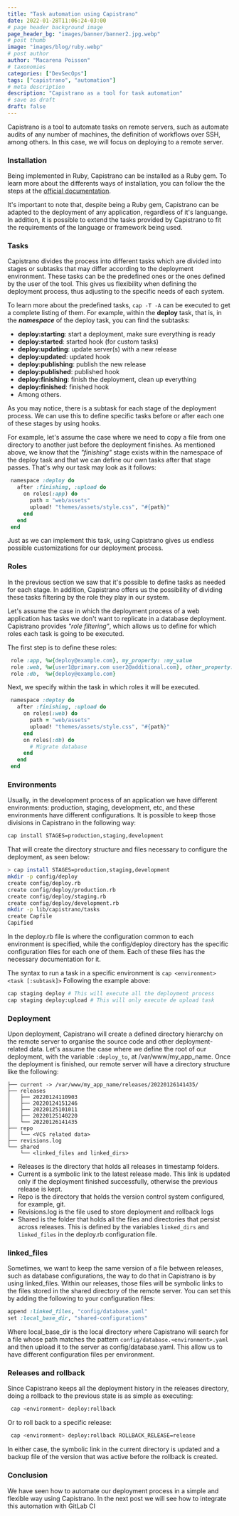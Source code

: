 ```yaml
---
title: "Task automation using Capistrano"
date: 2022-01-28T11:06:24-03:00
# page header background image
page_header_bg: "images/banner/banner2.jpg.webp"
# post thumb
image: "images/blog/ruby.webp"
# post author
author: "Macarena Poisson"
# taxonomies
categories: ["DevSecOps"]
tags: ["capistrano", "automation"]
# meta description
description: "Capistrano as a tool for task automation"
# save as draft
draft: false
---
```


Capistrano is a tool to automate tasks on remote servers, such as automate audits of any number of machines, the definition of workflows over SSH, among others.
In this case, we will focus on deploying to a remote server.

### Installation

Being implemented in Ruby, Capistrano can be installed as a Ruby gem. To learn more about the differents ways of installation, you can follow the the steps at the [official documentation](https://capistranorb.com/documentation/getting-started/installation/).

It's important to note that, despite being a Ruby gem, Capistrano can be adapted to the deployment of any application, regardless of it's languange. In addition, it is possible to extend the tasks provided by Capistrano to fit the requirements of the language or framework being used.

### Tasks

Capistrano divides the process into different tasks which are divided into stages or subtasks that may differ according to the deployment environment. These tasks can be the predefined ones or the ones defined by the user of the tool. This gives us flexibility when defining the deployment process, thus adjusting to the specific needs of each system.

To learn more about the predefined tasks, `cap -T -A` can be executed to get a complete listing of them. For example, within the **deploy** task, that is, in the **_namespace_** of the deploy task, you can find the subtasks:

- **deploy:starting**: start a deployment, make sure everything is ready
- **deploy:started**: started hook (for custom tasks)
- **deploy:updating**: update server(s) with a new release
- **deploy:updated**: updated hook
- **deploy:publishing**: publish the new release
- **deploy:published**: published hook
- **deploy:finishing**: finish the deployment, clean up everything
- **deploy:finished**: finished hook
- Among others.

As you may notice, there is a subtask for each stage of the deployment process. We can use this to define specific tasks before or after each one of these stages by using hooks.

For example, let's assume the case where we need to copy a file from one directory to another just before the deployment finishes. As mentioned above, we know that the _"finishing"_ stage exists within the namespace of the deploy task and that we can define our own tasks after that stage passes. That's why our task may look as it follows:

```ruby
 namespace :deploy do
   after :finishing, :upload do
     on roles(:app) do
       path = "web/assets"
       upload! "themes/assets/style.css", "#{path}"
     end
   end
 end
```

Just as we can implement this task, using Capistrano gives us endless possible customizations for our deployment process.

### Roles

In the previous section we saw that it's possible to define tasks as needed for each stage. In addition, Capistrano offers us the possibility of dividing these tasks filtering by the role they play in our system.

Let's assume the case in which the deployment process of a web application has tasks we don't want to replicate in a database deployment. Capistrano provides _"role filtering"_, which allows us to define for which roles each task is going to be executed.

The first step is to define these roles:

```ruby
 role :app, %w{deploy@example.com}, my_property: :my_value
 role :web, %w{user1@primary.com user2@additional.com}, other_property: :other_value
 role :db,  %w{deploy@example.com}
```

Next, we specify within the task in which roles it will be executed.

```ruby
 namespace :deploy do
   after :finishing, :upload do
     on roles(:web) do
       path = "web/assets"
       upload! "themes/assets/style.css", "#{path}"
     end
     on roles(:db) do
       # Migrate database
     end
   end
 end
```

### Environments

Usually, in the development process of an application we have different environments: production, staging, development, etc, and these environments have different configurations. It is possible to keep those divisions in Capistrano in the following way:

```sh
cap install STAGES=production,staging,development
```

That will create the directory structure and files necessary to configure the deployment, as seen below:

```sh
> cap install STAGES=production,staging,development
mkdir -p config/deploy
create config/deploy.rb
create config/deploy/production.rb
create config/deploy/staging.rb
create config/deploy/development.rb
mkdir -p lib/capistrano/tasks
create Capfile
Capified
```

In the deploy.rb file is where the configuration common to each environment is specified, while the config/deploy directory has the specific configuration files for each one of them. Each of these files has the necessary documentation for it.

The syntax to run a task in a specific environment is `cap <environment> <task [:subtask]>`
Following the example above:

```sh
cap staging deploy # This will execute all the deployment process
cap staging deploy:upload # This will only execute de upload task
```

### Deployment

Upon deployment, Capistrano will create a defined directory hierarchy on the remote server to organise the source code and other deployment-related data. Let's assume the case where we define the root of our deployment, with the variable `:deploy_to`, at /var/www/my_app_name. Once the deployment is finished, our remote server will have a directory structure like the following:

```console
├── current -> /var/www/my_app_name/releases/20220126141435/
├── releases
│   ├── 20220124110903
│   ├── 20220124151246
│   ├── 20220125101011
│   ├── 20220125140220
│   └── 20220126141435
├── repo
│   └── <VCS related data>
├── revisions.log
└── shared
    └── <linked_files and linked_dirs>
```

- Releases is the directory that holds all releases in timestamp folders.
- Current is a symbolic link to the latest release made. This link is updated only if the deployment finished successfully, otherwise the previous release is kept.
- Repo is the directory that holds the version control system configured, for example, git.
- Revisions.log is the file used to store deployment and rollback logs
- Shared is the folder that holds all the files and directories that persist across releases. This is defined by the variables `linked_dirs` and `linked_files` in the deploy.rb configuration file.

### linked_files

Sometimes, we want to keep the same version of a file between releases, such as database configurations, the way to do that in Capistrano is by using linked_files. Within our releases, those files will be symbolic links to the files stored in the shared directory of the remote server. You can set this by adding the following to your configuration files:

```ruby
append :linked_files, "config/database.yaml"
set :local_base_dir, "shared-configurations"
```

Where local_base_dir is the local directory where Capistrano will search for a file whose path matches the pattern `config/database.<environment>.yaml` and then upload it to the server as config/database.yaml. This allow us to have different configuration files per environment.

### Releases and rollback

Since Capistrano keeps all the deployment history in the releases directory, doing a rollback to the previous state is as simple as executing:

```sh
 cap <environment> deploy:rollback
```

Or to roll back to a specific release:

```sh
 cap <environment> deploy:rollback ROLLBACK_RELEASE=release
```

In either case, the symbolic link in the current directory is updated and a backup file of the version that was active before the rollback is created.

### Conclusion

We have seen how to automate our deployment process in a simple and flexible way using Capistrano. In the next post we will see how to integrate this automation with GitLab CI
